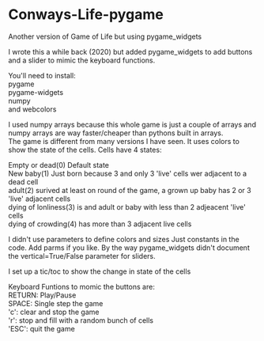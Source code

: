 # Conways-Life-pygame
Another version of Game of Life but using pygame_widgets

I wrote this a while back  (2020) but added pygame_widgets to add buttons and a slider to mimic the keyboard functions.  

You'll need to install: </br>
pygame </br>
pygame-widgets </br>
numpy </br>
and webcolors </br>

I used numpy arrays because this whole game is just a couple of arrays and numpy arrays are way faster/cheaper than pythons built in arrays.  
The game is different from many versions I have seen.  It uses colors to show the state of the cells.  Cells have 4 states: 

Empty or dead(0)  Default state </br>
New baby(1)       Just born because 3 and only 3 'live' cells wer adjacent to a dead cell </br>
adult(2)          surived at least on round of the game, a grown up baby has 2 or 3 'live' adjacent cells </br>
dying of lonliness(3)  is and adult or baby with less than 2 adjeacent 'live' cells </br>
dying of crowding(4)  has more than 3 adjacent live cells </br>

I didn't use parameters to define colors and sizes  Just constants in the code.  Add parms if you like. 
By the way pygame_widgets didn't document the vertical=True/False parameter for sliders. 

I set up a tic/toc to show the change in state of the cells  

Keyboard Funtions to momic the buttons are: </br>
RETURN:   Play/Pause </br>
SPACE:    Single step the game  </br>
'c':      clear and stop the game  </br>
'r':      stop and fill with a random bunch of cells  </br>
'ESC':    quit the game  </br>
